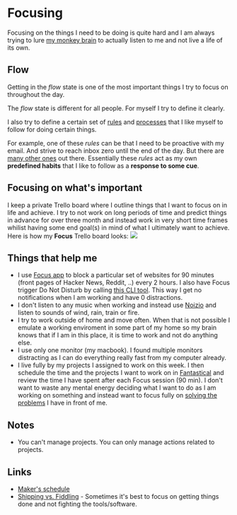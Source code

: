 # Focusing
Focusing on the things I need to be doing is quite hard and I am always trying to lure [my monkey brain](https://waitbutwhy.com/2013/10/why-procrastinators-procrastinate.html) to actually listen to me and not live a life of its own.

## Flow
Getting in the _flow_ state is one of the most important things I try to focus on throughout the day.

The _flow_ state is different for all people. For myself I try to define it clearly.

I also try to define a certain set of [rules](rules.md) and [processes](processes.md) that I like myself to follow for doing certain things.

For example, one of these _rules_ can be that I need to be proactive with my email. And strive to reach inbox zero until the end of the day. But there are [many other ones](rules.md) out there. Essentially these _rules_ act as my own __predefined habits__ that I like to follow as a __response to some cue__.

## Focusing on what's important
I keep a private Trello board where I outline things that I want to focus on in life and achieve. I try to not work on long periods of time and predict things in advance for over three month and instead work in very short time frames whilist having some end goal(s) in mind of what I ultimately want to achieve. Here is how my __Focus__ Trello board looks:
![](https://i.imgur.com/FfYC0Re.png)

## Things that help me
- I use [Focus app](https://heyfocus.com) to block a particular set of websites for 90 minutes (front pages of Hacker News, Reddit, ..) every 2 hours. I also have Focus trigger Do Not Disturb by calling [this CLI tool](https://github.com/sindresorhus/do-not-disturb-cli). This way I get no notifications when I am working and have 0 distractions.
- I don't listen to any music when working and instead use [Noizio](http://noiz.io/) and listen to sounds of wind, rain, train or fire.
- I try to work outside of home and move often. When that is not possible I emulate a working enviroment in some part of my home so my brain knows that if I am in this place, it is time to work and not do anything else.
- I use only one monitor (my macbook). I found multiple monitors distracting as I can do everything really fast from my computer already.
- I live fully by my projects I assigned to work on this week. I then schedule the time and the projects I want to work on in [Fantastical](../macOS/apps/fantastical.md) and review the time I have spent after each Focus session (90 min). I don't want to waste any mental energy deciding what I want to do as I am working on something and instead want to focus fully on [solving the problems](../research/solving-problems.md) I have in front of me.

## Notes
- You can't manage projects. You can only manage actions related to projects.

## Links
- [Maker's schedule](http://www.paulgraham.com/makersschedule.html)
- [Shipping vs. Fiddling](https://medium.com/@okonetchnikov/shipping-vs-fiddling-74e27e61e0c1) - Sometimes it's best to focus on getting things done and not fighting the tools/software.